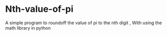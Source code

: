 # Nth-value-of-pi
A simple program to roundoff the value of pi to the nth digit , With using the math library in python
